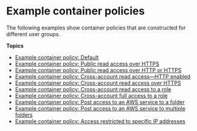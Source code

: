 # Example container policies<a name="policies-examples"></a>

The following examples show container policies that are constructed for different user groups\.

**Topics**
+ [Example container policy: Default](policies-examples-default.md)
+ [Example container policy: Public read access over HTTPS](policies-examples-public-https.md)
+ [Example container policy: Public read access over HTTP or HTTPS](policies-examples-public-httphttps.md)
+ [Example container policy: Cross\-account read access—HTTP enabled](policies-examples-cross-acccount-http.md)
+ [Example container policy: Cross\-account read access over HTTPS](policies-examples-cross-acccount-https.md)
+ [Example container policy: Cross\-account read access to a role](policies-examples-cross-acccount-read.md)
+ [Example container policy: Cross\-account full access to a role](policies-examples-cross-acccount-full.md)
+ [Example container policy: Post access to an AWS service to a folder](policies-examples-post-access-folder.md)
+ [Example container policy: Post access to an AWS service to multiple folders](policies-examples-post-access-multiple-folders.md)
+ [Example container policy: Access restricted to specific IP addresses](policies-examples-access-by-specific-ip.md)